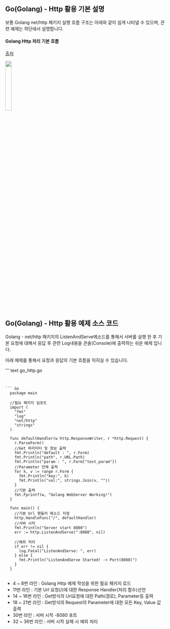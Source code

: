 ## Go(Golang) - Http 활용 기본 설명
보통 Golang net/http 패키지 실행 흐름 구조는 아래와 같이 쉽게 나타낼 수 있으며, 관련 예제는 하단에서 설명합니다.

#### Golang Http 처리 기본 흐름
[출처](https://astaxie.gitbooks.io/build-web-application-with-golang/content/en/03.3.html)
<p align = "left"> <img src = "https://user-images.githubusercontent.com/33046341/91539041-abacb000-e953-11ea-87c4-2c043c3651f1.png" width = 20%> </img></p>

## Go(Golang) - Http 활용 예제 소스 코드
Golang - net/http 패키지의 ListenAndServe메소드를 통해서 서버를 실행 한 후 기본 요청에 대해서 응답 후 관련 Log내용을 콘솔(Console)에 출력하는 쉬운 예제 입니다.

아래 예제를 통해서 요청과 응답의 기본 흐름을 익히실 수 있습니다.

''' text
  go_http.go
```


``` Go
  package main

  //필요 패키지 임포트
  import (
    "fmt"
    "log"
    "net/http"
    "strings"
  )

  func defaultHandler(w http.ResponseWriter, r *http.Request) {
    r.ParseForm()
    //Get 파라미터 및 정보 출력
    fmt.Println("default : ", r.Form)
    fmt.Println("path", r.URL.Path)
    fmt.Println("param : ", r.Form["test_param"])
    //Parameter 전체 출력
    for k, v := range r.Form {
      fmt.Println("key:", k)
      fmt.Println("val:", strings.Join(v, ""))
    }
    //기본 출력
    fmt.Fprintf(w, "Golang WebServer Working!")
  }

  func main() {
    //기본 Url 핸들러 메소드 지정
    http.HandleFunc("/", defaultHandler)
    //서버 시작
    fmt.Println("Server start 8080")
    err := http.ListenAndServe(":8080", nil)

    //예외 처리
    if err != nil {
      log.Fatal("ListenAndServe: ", err)
    } else {
      fmt.Println("ListenAndServe Started! -> Port(8080)")
    }
  }
  
```

- 4 ~ 8번 라인 : Golang Http 예제 작성을 위한 필요 패키지 로드
- 11번 라인 : 기본 Url 요청(/)에 대한 Response Handler(처리 함수)선언
- 14 ~ 16번 라인 : Get방식의 Url요청에 대한 Path(경로), Parameter등 출력
- 18 ~ 21번 라인 : Get방식의 Request의 Parameter에 대한 모든 Key, Value 값 출력
- 30번 라인 : 서버 시작 -8080 포트
- 32 ~ 36번 라인 : 서버 시작 실패 시 예외 처리
